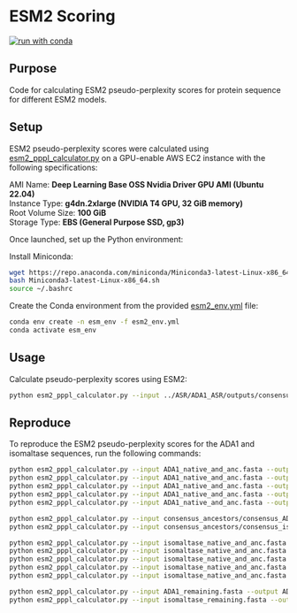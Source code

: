 # ESM2 Scoring

[![run with conda](https://img.shields.io/badge/run%20with-conda-3EB049?labelColor=000000&logo=anaconda)](https://docs.conda.io/projects/miniconda/en/latest/)

## Purpose

Code for calculating ESM2 pseudo-perplexity scores for protein sequence for different ESM2 models.

## Setup

ESM2 pseudo-perplexity scores were calculated using [esm2_pppl_calculator.py](esm2_pppl_calculator.py) on a GPU-enable AWS EC2 instance with the following specifications:

AMI Name: **Deep Learning Base OSS Nvidia Driver GPU AMI (Ubuntu 22.04)**  
Instance Type: **g4dn.2xlarge (NVIDIA T4 GPU, 32 GiB memory)**  
Root Volume Size: **100 GiB**  
Storage Type: **EBS (General Purpose SSD, gp3)**

Once launched, set up the Python environment:

Install Miniconda:

```bash
wget https://repo.anaconda.com/miniconda/Miniconda3-latest-Linux-x86_64.sh
bash Miniconda3-latest-Linux-x86_64.sh
source ~/.bashrc
```

Create the Conda environment from the provided [esm2_env.yml](esm2_env.yml) file:

```bash
conda env create -n esm_env -f esm2_env.yml
conda activate esm_env
```

## Usage

Calculate pseudo-perplexity scores using ESM2:

```bash
python esm2_pppl_calculator.py --input ../ASR/ADA1_ASR/outputs/consensus_ADA1_ancestors.fa --output consensus_ADA1_ancestors_scores.csv --model esm2_t33_650M_UR50D 
```

## Reproduce

To reproduce the ESM2 pseudo-perplexity scores for the ADA1 and isomaltase sequences, run the following commands:

```bash
python esm2_pppl_calculator.py --input ADA1_native_and_anc.fasta --output ADA1_all_esm2_scores_650M.csv --model esm2_t33_650M_UR50D 
python esm2_pppl_calculator.py --input ADA1_native_and_anc.fasta --output ADA1_all_esm2_scores_8M.csv --model esm2_t6_8M_UR50D 
python esm2_pppl_calculator.py --input ADA1_native_and_anc.fasta --output ADA1_all_esm2_scores_35M.csv --model esm2_t12_35M_UR50D 
python esm2_pppl_calculator.py --input ADA1_native_and_anc.fasta --output ADA1_all_esm2_scores_150M.csv --model esm2_t30_150M_UR50D 
python esm2_pppl_calculator.py --input ADA1_native_and_anc.fasta --output ADA1_all_esm2_scores_3B.csv --model esm2_t36_3B_UR50D 

python esm2_pppl_calculator.py --input consensus_ancestors/consensus_ADA1_ancestors.fa --output consensus_ADA1_ancestors_esm2_scores_650M.csv.csv --model esm2_t33_650M_UR50D 
python esm2_pppl_calculator.py --input consensus_ancestors/consensus_isomaltase_ancestors.fa --output consensus_isomaltase_ancestors_esm2_scores_650M.csv --model esm2_t33_650M_UR50D

python esm2_pppl_calculator.py --input isomaltase_native_and_anc.fasta --output isomaltase_all_esm2_scores_8M --model esm2_t6_8M_UR50D
python esm2_pppl_calculator.py --input isomaltase_native_and_anc.fasta --output isomaltase_all_esm2_scores_35M --model esm2_t12_35M_UR50D
python esm2_pppl_calculator.py --input isomaltase_native_and_anc.fasta --output isomaltase_all_esm2_scores_150M --model esm2_t30_150M_UR50D
python esm2_pppl_calculator.py --input isomaltase_native_and_anc.fasta --output isomaltase_all_esm2_scores_3B --model esm2_t36_3B_UR50D
python esm2_pppl_calculator.py --input isomaltase_native_and_anc.fasta --output isomaltase_all_esm2_scores_650M --model esm2_t33_650M_UR50D

python esm2_pppl_calculator.py --input ADA1_remaining.fasta --output ADA1_remaining_esm2_scores_650M --model esm2_t33_650M_UR50D
python esm2_pppl_calculator.py --input isomaltase_remaining.fasta --output isomaltase_remaining_esm2_scores_650M --model esm2_t33_650M_UR50D
```
